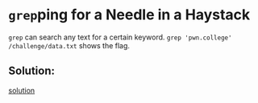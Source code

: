 # `grep`ping for a Needle in a Haystack

`grep` can search any text for a certain keyword. `grep 'pwn.college' /challenge/data.txt` shows the flag.


## Solution:
[solution](04_grepping_for_a_Needle_in_a_Haystack.png)
